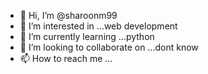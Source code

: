 - 👋 Hi, I’m @sharoonm99
- 👀 I’m interested in ...web development
- 🌱 I’m currently learning ...python
- 💞️ I’m looking to collaborate on ...dont know
- 📫 How to reach me ...

<!---
sharoonm99/sharoonm99 is a ✨ special ✨ repository because its `README.md` (this file) appears on your GitHub profile.
You can click the Preview link to take a look at your changes.
--->
